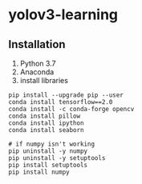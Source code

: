 # yolov3-learning
## Installation
1. Python 3.7
2. Anaconda
3. install libraries
```linux
pip install --upgrade pip --user
conda install tensorflow==2.0
conda install -c conda-forge opencv
conda install pillow
conda install ipython
conda install seaborn

# if numpy isn't working
pip uninstall -y numpy
pip uninstall -y setuptools
pip install setuptools
pip install numpy
```

